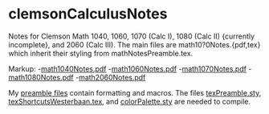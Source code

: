 # clemsonCalculusNotes
Notes for Clemson Math 1040, 1060, 1070 (Calc I), 1080 (Calc II) {currently incomplete}, and 2060 (Calc III). The main files are math10?0Notes.{pdf,tex} which inherit their styling from mathNotesPreamble.tex.

Markup:
  -[math1040Notes.pdf](https://github.com/pwesterbaan/clemsonCalculusNotes/blob/master/math1040Notes.pdf)
  -[math1060Notes.pdf](https://github.com/pwesterbaan/clemsonCalculusNotes/blob/master/math1060Notes.pdf)
  -[math1070Notes.pdf](https://github.com/pwesterbaan/clemsonCalculusNotes/blob/master/math1070Notes.pdf)
  -[math1080Notes.pdf](https://github.com/pwesterbaan/clemsonCalculusNotes/blob/master/math1080Notes.pdf)
  -[math2060Notes.pdf](https://github.com/pwesterbaan/clemsonCalculusNotes/blob/master/math2060Notes.pdf)

My [preamble files](https://github.com/pwesterbaan/scripts/tree/master/texmf/tex/latex/local) contain formatting and macros. The files [texPreamble.sty](https://github.com/pwesterbaan/scripts/blob/master/texmf/tex/latex/local/texPreamble.sty), [texShortcutsWesterbaan.tex](https://github.com/pwesterbaan/scripts/blob/master/texmf/tex/latex/local/texShortcutsWesterbaan.tex), and [colorPalette.sty](https://github.com/pwesterbaan/scripts/blob/master/texmf/tex/latex/local/colorPalette.sty) are needed to compile.
